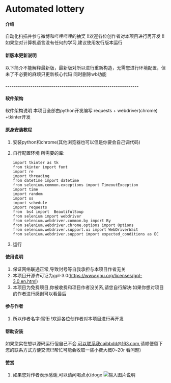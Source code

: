 # Automated lottery

#### 介绍
自动化扫描并参与微博和哔哩哔哩的抽奖
!!欢迎各位创作者对本项目进行再开发
!!如果您对计算机语言没有任何的学习,建议使用发行版本运行
#### 新版本更新说明
以下简介不能解释最新版，最新版对所以进行重新构造，无需您进行环境配置，但未了不必要的麻烦只更新核心代码
同时删除wb功能

#### ----------------------------------------------------------------
#### 软件架构
软件架构说明
本项目全部由python开发编写
requests + webdriver(chrome) +tkinter开发


#### 原身安装教程

1.  安装python和chrome(其他浏览器也可以但是你要会自己调代码)
2.  自行配置环境
    所需要的库:
    ```
    import tkinter as tk
    from tkinter import font
    import re
    import threading
    from datetime import datetime
    from selenium.common.exceptions import TimeoutException
    import time
    import random
    import os
    import schedule
    import requests
    from  bs4 import  BeautifulSoup
    from selenium import webdriver
    from selenium.webdriver.common.by import By
    from selenium.webdriver.chrome.options import Options
    from selenium.webdriver.support.ui import WebDriverWait
    from selenium.webdriver.support import expected_conditions as EC
    ```

3.  运行

#### 使用说明

1.  保证网络联通正常,导致封号等自我承担与本项目作者无关
2.  本项目开源许可证为gpl-3.0(https://www.gnu.org/licenses/gpl-3.0.en.html)
3.  本项目为免费项目,你被收费和项目作者没关系,请您自行解决:如果你想对项目的作者进行感谢可以看最后

#### 参与作者

1.  所以作者名字:甯衎
!欢迎各位创作者对本项目进行再开发
#### 帮助安装
如果您实在想以源码运行但自己不会,可以联系我caibbdd@163.com,请顺便留下您的联系方式方便交流(!!帮忙可能会收取一些小费大概0~20r 看问题)


#### 赞赏

1.  如果您对作者表示感谢,可以请问喝点水(doge
![输入图片说明](https://foruda.gitee.com/images/1691581348638834804/14b1cc01_7640852.jpeg "微信图片_20230809194219.jpg")
